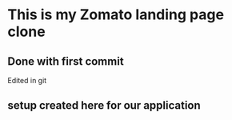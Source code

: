 # This is my Zomato landing page clone

## Done with first commit
Edited in git

## setup created here for our application